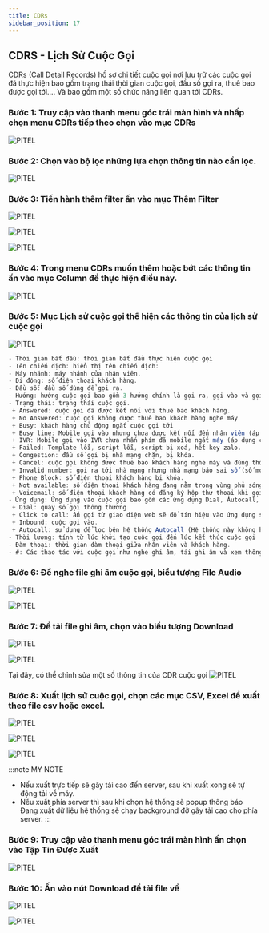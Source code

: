 ```yaml
---
title: CDRs
sidebar_position: 17
---
```


## CDRS - Lịch Sử Cuộc Gọi
CDRs (Call Detail Records) hồ sơ chi tiết cuộc gọi nơi lưu trữ các cuộc gọi đã thực hiện bao gồm trạng thái thời gian cuộc gọi, đầu số gọi ra, thuê bao được gọi tới…. Và bao gồm một số chức năng liên quan tới CDRs.

### Bước 1: Truy cập vào thanh menu góc trái màn hình và nhấp chọn menu CDRs tiếp theo chọn vào mục CDRs
![PITEL](./img/cdrs1.png)

### Bước 2: Chọn vào bộ lọc những lựa chọn thông tin nào cần lọc.
![PITEL](./img/cdrs2.png)

### Bước 3: Tiến hành thêm filter ấn vào mục Thêm Filter
![PITEL](./img/cdrs3.png)

![PITEL](./img/cdrs4.png)

![PITEL](./img/cdrs5.png)

### Bước 4: Trong menu CDRs muốn thêm hoặc bớt các thông tin ấn vào mục Column để thực hiện điều này.
![PITEL](./img/cdrs6.png)

### Bước 5: Mục Lịch sử cuộc gọi thể hiện các thông tin của lịch sử cuộc gọi
![PITEL](./img/cdrs7.png)

```jsx title="Giải thích thông số"
- Thời gian bắt đầu: thời gian bắt đầu thực hiện cuộc gọi
- Tên chiến dịch: hiển thị tên chiến dịch:
- Máy nhánh: máy nhánh của nhân viên.
- Di động: số điện thoại khách hàng.
- Đầu số: đầu số dùng để gọi ra.
- Hướng: hướng cuộc gọi bao gồm 3 hướng chính là gọi ra, gọi vào và gọi nội bộ.
- Trạng thái: trạng thái cuộc gọi.
 + Answered: cuộc gọi đã được kết nối với thuê bao khách hàng.
 + No Answered: cuộc gọi không được thuê bao khách hàng nghe máy
 + Busy: khách hàng chủ động ngắt cuộc gọi tới
 + Busy line: Mobile gọi vào nhưng chưa được kết nối đến nhân viên (áp dụng cho chiến dịch Inbound, Autodialer)
 + IVR: Mobile gọi vào IVR chưa nhấn phím đã mobile ngắt máy (áp dụng cho chiến dịch Inbound, Autodialer)
 + Failed: Template lỗi, script lỗi, script bị xoá, hết key zalo.
 + Congestion: đầu số gọi bị nhà mạng chặn, bị khóa.
 + Cancel: cuộc gọi không được thuê bao khách hàng nghe máy và đúng thời gian quy định hồi âm chuông ngắt máy.
 + Invalid number: gọi ra tới nhà mạng nhưng nhà mạng báo sai số (số mobile sai)
 + Phone Block: số điện thoại khách hàng bị khóa.
 + Not available: số điện thoại khách hàng đang nằm trong vùng phủ sóng yếu, sim bị khoá, thiết bị hết pin, hư hỏng….
 + Voicemail: số điện thoại khách hàng có đăng ký hộp thư thoại khi gọi đến cuộc gọi được chuyển vào hộp thư thoại nên không thể thực hiện kết nối giữa nhân viên và khách hàng.
- Ứng dụng: Ứng dụng vào cuộc gọi bao gồm các ứng dụng Dial, Autocall, Click to call, Inbound.
 + Dial: quay số gọi thông thường
 + Click to call: ấn gọi từ giao diện web sẽ đổ tín hiệu vào ứng dụng softphone và gọi ra ngoài số điện thoại khách hàng.
 + Inbound: cuộc gọi vào.
 + Autocall: sử dụng để lọc bên hệ thống Autocall (Hệ thống này không hỗ trợ).
- Thời lượng: tính từ lúc khởi tạo cuộc gọi đến lúc kết thúc cuộc gọi
- Đàm thoại: thời gian đàm thoại giữa nhân viên và khách hàng.
- #: Các thao tác với cuộc gọi như nghe ghi âm, tải ghi âm và xem thông tin cuộc gọi
```

### Bước 6: Để nghe file ghi âm cuộc gọi, biểu tượng File Audio 
![PITEL](./img/cdrs8.png)

![PITEL](./img/cdrs9.png)

### Bước 7: Để tải file ghi âm, chọn vào biểu tượng Download
![PITEL](./img/cdrs10.png)

![PITEL](./img/cdrs11.png)

Tại đây, có thể chỉnh sửa một số thông tin của CDR cuộc gọi
![PITEL](./img/cdrs12.png)

### Bước 8: Xuất lịch sử cuộc gọi, chọn các mục CSV, Excel để xuất theo file csv hoặc excel.
![PITEL](./img/cdrs13.png)

![PITEL](./img/cdrs14.png)

![PITEL](./img/cdrs15.png)

:::note MY NOTE
- Nếu xuất trực tiếp sẽ gây tải cao đến server, sau khi xuất xong sẽ tự động tải về máy.
- Nếu xuất phía server thì sau khi chọn hệ thống sẽ popup thông báo Đang xuất dữ liệu hệ thống sẽ chạy background đỡ gây tải cao cho phía server. 
:::

### Bước 9: Truy cập vào thanh menu góc trái màn hình ấn chọn vào Tập Tin Được Xuất
![PITEL](./img/cdrs16.png)

### Bước 10: Ấn vào nút Download để tải file về
![PITEL](./img/cdrs17.png)

![PITEL](./img/cdrs18.png)
